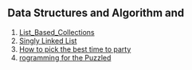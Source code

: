 ## Data Structures and Algorithm and

1. [List_Based_Collections](https://github.com/agerk/algorithm_dataStructure/blob/master/list_based_collections.ipynb)
2. [Singly Linked List](https://github.com/agerk/algorithm_dataStructure/blob/master/singly_linked_list.ipynb)
3. [How to pick the best time to party](https://github.com/agerk/algorithm_dataStructure/blob/master/The_Best_Time__to_Party.ipynb)
4. [rogramming for the Puzzled](https://github.com/agerk/algorithm_dataStructure/blob/master/yow_will_all_confirm_mit.ipynb)
